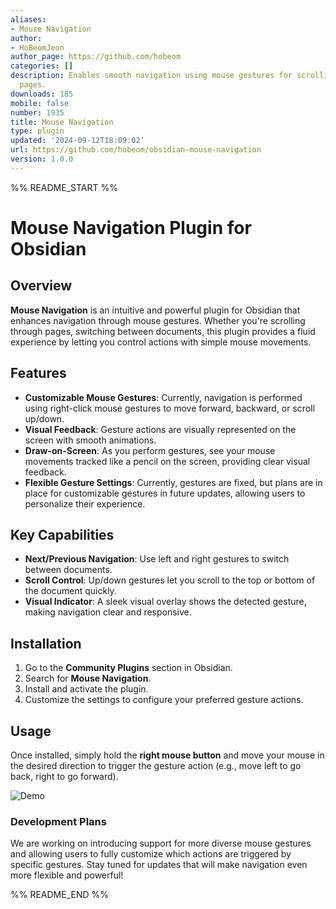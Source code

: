 ```yaml
---
aliases:
- Mouse Navigation
author:
- HoBeomJeon
author_page: https://github.com/hobeom
categories: []
description: Enables smooth navigation using mouse gestures for scrolling and switching
  pages.
downloads: 185
mobile: false
number: 1935
title: Mouse Navigation
type: plugin
updated: '2024-09-12T18:09:02'
url: https://github.com/hobeom/obsidian-mouse-navigation
version: 1.0.0
---
```


%% README_START %%

# Mouse Navigation Plugin for Obsidian

## Overview

**Mouse Navigation** is an intuitive and powerful plugin for Obsidian that enhances navigation through mouse gestures. Whether you're scrolling through pages, switching between documents, this plugin provides a fluid experience by letting you control actions with simple mouse movements.

## Features

- **Customizable Mouse Gestures**: Currently, navigation is performed using right-click mouse gestures to move forward, backward, or scroll up/down. 
- **Visual Feedback**: Gesture actions are visually represented on the screen with smooth animations.
- **Draw-on-Screen**: As you perform gestures, see your mouse movements tracked like a pencil on the screen, providing clear visual feedback.
- **Flexible Gesture Settings**: Currently, gestures are fixed, but plans are in place for customizable gestures in future updates, allowing users to personalize their experience.

## Key Capabilities

- **Next/Previous Navigation**: Use left and right gestures to switch between documents.
- **Scroll Control**: Up/down gestures let you scroll to the top or bottom of the document quickly.
- **Visual Indicator**: A sleek visual overlay shows the detected gesture, making navigation clear and responsive.

## Installation

1. Go to the **Community Plugins** section in Obsidian.
2. Search for **Mouse Navigation**.
3. Install and activate the plugin.
4. Customize the settings to configure your preferred gesture actions.

## Usage

Once installed, simply hold the **right mouse button** and move your mouse in the desired direction to trigger the gesture action (e.g., move left to go back, right to go forward). 

![Demo](https://raw.githubusercontent.com/hobeom/obsidian-mouse-navigation/HEAD/MouseNavTest.gif)

### Development Plans

We are working on introducing support for more diverse mouse gestures and allowing users to fully customize which actions are triggered by specific gestures. Stay tuned for updates that will make navigation even more flexible and powerful!


%% README_END %%